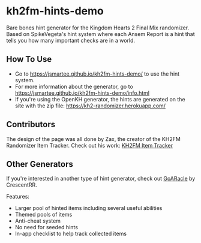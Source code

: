 # kh2fm-hints-demo

Bare bones hint generator for the Kingdom Hearts 2 Final Mix randomizer.
Based on SpikeVegeta's hint system where each Ansem Report is a hint that tells you how many important checks are in a world.

## How To Use
* Go to https://jsmartee.github.io/kh2fm-hints-demo/ to use the hint system.
* For more information about the generator, go to https://jsmartee.github.io/kh2fm-hints-demo/info.html
* If you're using the OpenKH generator, the hints are generated on the site with the zip file: https://kh2-randomizer.herokuapp.com/

## Contributors
The design of the page was all done by Zax, the creator of the KH2FM Randomizer Item Tracker. Check out his work: [KH2FM Item Tracker](https://tracker.zaxu.xyz/)

## Other Generators
If you're interested in another type of hint generator, check out [GoARacle](https://github.com/CrescentRR/GoARacle) by CrescentRR.

Features:
* Larger pool of hinted items including several useful abilities
* Themed pools of items
* Anti-cheat system
* No need for seeded hints
* In-app checklist to help track collected items
